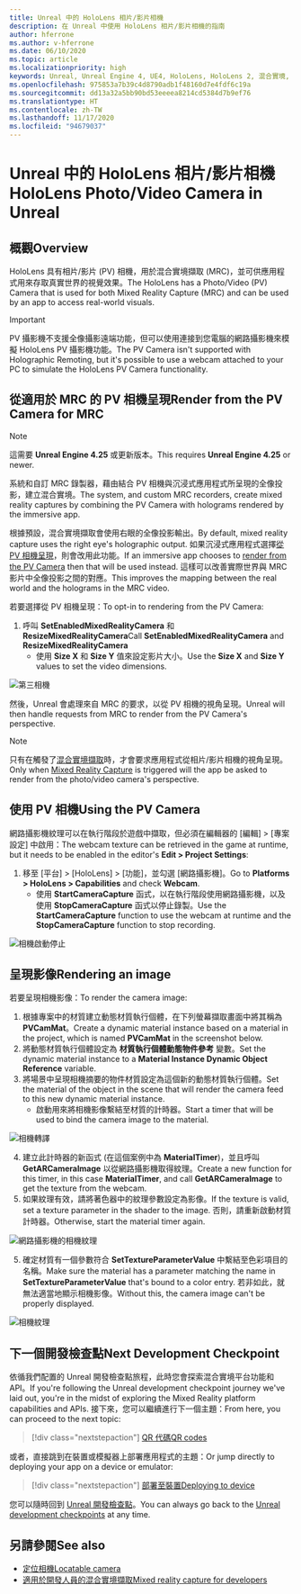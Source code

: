 ```yaml
---
title: Unreal 中的 HoloLens 相片/影片相機
description: 在 Unreal 中使用 HoloLens 相片/影片相機的指南
author: hferrone
ms.author: v-hferrone
ms.date: 06/10/2020
ms.topic: article
ms.localizationpriority: high
keywords: Unreal, Unreal Engine 4, UE4, HoloLens, HoloLens 2, 混合實境, 開發, 功能, 文件, 指南, 全像投影, 相機, PV 相機, MRC, 混合實境頭戴式裝置, windows 混合實境頭戴式裝置, 虛擬實境頭戴式裝置
ms.openlocfilehash: 975853a7b39c4d8790adb1f48160d7e4fdf6c19a
ms.sourcegitcommit: dd13a32a5bb90bd53eeeea8214cd5384d7b9ef76
ms.translationtype: HT
ms.contentlocale: zh-TW
ms.lasthandoff: 11/17/2020
ms.locfileid: "94679037"
---
```

# <a name="hololens-photovideo-camera-in-unreal"></a><span data-ttu-id="e050e-104">Unreal 中的 HoloLens 相片/影片相機</span><span class="sxs-lookup"><span data-stu-id="e050e-104">HoloLens Photo/Video Camera in Unreal</span></span>

## <a name="overview"></a><span data-ttu-id="e050e-105">概觀</span><span class="sxs-lookup"><span data-stu-id="e050e-105">Overview</span></span>

<span data-ttu-id="e050e-106">HoloLens 具有相片/影片 (PV) 相機，用於混合實境擷取 (MRC)，並可供應用程式用來存取真實世界的視覺效果。</span><span class="sxs-lookup"><span data-stu-id="e050e-106">The HoloLens has a Photo/Video (PV) Camera that is used for both Mixed Reality Capture (MRC) and can be used by an app to access real-world visuals.</span></span> 

> [!IMPORTANT]
> <span data-ttu-id="e050e-107">PV 攝影機不支援全像攝影遠端功能，但可以使用連接到您電腦的網路攝影機來模擬 HoloLens PV 攝影機功能。</span><span class="sxs-lookup"><span data-stu-id="e050e-107">The PV Camera isn't supported with Holographic Remoting, but it's possible to use a webcam attached to your PC to simulate the HoloLens PV Camera functionality.</span></span>

## <a name="render-from-the-pv-camera-for-mrc"></a><span data-ttu-id="e050e-108">從適用於 MRC 的 PV 相機呈現</span><span class="sxs-lookup"><span data-stu-id="e050e-108">Render from the PV Camera for MRC</span></span>

> [!NOTE]
> <span data-ttu-id="e050e-109">這需要 **Unreal Engine 4.25** 或更新版本。</span><span class="sxs-lookup"><span data-stu-id="e050e-109">This requires **Unreal Engine 4.25** or newer.</span></span>

<span data-ttu-id="e050e-110">系統和自訂 MRC 錄製器，藉由結合 PV 相機與沉浸式應用程式所呈現的全像投影，建立混合實境。</span><span class="sxs-lookup"><span data-stu-id="e050e-110">The system, and custom MRC recorders, create mixed reality captures by combining the PV Camera with holograms rendered by the immersive app.</span></span>

<span data-ttu-id="e050e-111">根據預設，混合實境擷取會使用右眼的全像投影輸出。</span><span class="sxs-lookup"><span data-stu-id="e050e-111">By default, mixed reality capture uses the right eye's holographic output.</span></span> <span data-ttu-id="e050e-112">如果沉浸式應用程式選擇[從 PV 相機呈現](../platform-capabilities-and-apis/mixed-reality-capture-for-developers.md#render-from-the-pv-camera-opt-in)，則會改用此功能。</span><span class="sxs-lookup"><span data-stu-id="e050e-112">If an immersive app chooses to [render from the PV Camera](../platform-capabilities-and-apis/mixed-reality-capture-for-developers.md#render-from-the-pv-camera-opt-in) then that will be used instead.</span></span> <span data-ttu-id="e050e-113">這樣可以改善實際世界與 MRC 影片中全像投影之間的對應。</span><span class="sxs-lookup"><span data-stu-id="e050e-113">This improves the mapping between the real world and the holograms in the MRC video.</span></span>

<span data-ttu-id="e050e-114">若要選擇從 PV 相機呈現：</span><span class="sxs-lookup"><span data-stu-id="e050e-114">To opt-in to rendering from the PV Camera:</span></span>

1. <span data-ttu-id="e050e-115">呼叫 **SetEnabledMixedRealityCamera** 和 **ResizeMixedRealityCamera**</span><span class="sxs-lookup"><span data-stu-id="e050e-115">Call **SetEnabledMixedRealityCamera** and **ResizeMixedRealityCamera**</span></span>
    * <span data-ttu-id="e050e-116">使用 **Size X** 和 **Size Y** 值來設定影片大小。</span><span class="sxs-lookup"><span data-stu-id="e050e-116">Use the **Size X** and **Size Y** values to set the video dimensions.</span></span>

![第三相機](../platform-capabilities-and-apis/images/unreal-camera-3rd.PNG)

<span data-ttu-id="e050e-118">然後，Unreal 會處理來自 MRC 的要求，以從 PV 相機的視角呈現。</span><span class="sxs-lookup"><span data-stu-id="e050e-118">Unreal will then handle requests from MRC to render from the PV Camera's perspective.</span></span>

> [!NOTE]
> <span data-ttu-id="e050e-119">只有在觸發了[混合實境擷取](../../mixed-reality-capture.md)時，才會要求應用程式從相片/影片相機的視角呈現。</span><span class="sxs-lookup"><span data-stu-id="e050e-119">Only when [Mixed Reality Capture](../../mixed-reality-capture.md) is triggered will the app be asked to render from the photo/video camera's perspective.</span></span>

## <a name="using-the-pv-camera"></a><span data-ttu-id="e050e-120">使用 PV 相機</span><span class="sxs-lookup"><span data-stu-id="e050e-120">Using the PV Camera</span></span>

<span data-ttu-id="e050e-121">網路攝影機紋理可以在執行階段於遊戲中擷取，但必須在編輯器的 [編輯] > [專案設定] 中啟用：</span><span class="sxs-lookup"><span data-stu-id="e050e-121">The webcam texture can be retrieved in the game at runtime, but it needs to be enabled in the editor's **Edit > Project Settings**:</span></span>
1. <span data-ttu-id="e050e-122">移至 [平台] > [HoloLens] > [功能]，並勾選 [網路攝影機]。</span><span class="sxs-lookup"><span data-stu-id="e050e-122">Go to **Platforms > HoloLens > Capabilities** and check **Webcam**.</span></span>
    * <span data-ttu-id="e050e-123">使用 **StartCameraCapture** 函式，以在執行階段使用網路攝影機，以及使用 **StopCameraCapture** 函式以停止錄製。</span><span class="sxs-lookup"><span data-stu-id="e050e-123">Use the **StartCameraCapture** function to use the webcam at runtime and the **StopCameraCapture** function to stop recording.</span></span>

![相機啟動停止](images/unreal-camera-startstop.PNG)

## <a name="rendering-an-image"></a><span data-ttu-id="e050e-125">呈現影像</span><span class="sxs-lookup"><span data-stu-id="e050e-125">Rendering an image</span></span>
<span data-ttu-id="e050e-126">若要呈現相機影像：</span><span class="sxs-lookup"><span data-stu-id="e050e-126">To render the camera image:</span></span>
1. <span data-ttu-id="e050e-127">根據專案中的材質建立動態材質執行個體，在下列螢幕擷取畫面中將其稱為 **PVCamMat**。</span><span class="sxs-lookup"><span data-stu-id="e050e-127">Create a dynamic material instance based on a material in the project, which is named **PVCamMat** in the screenshot below.</span></span>  
2. <span data-ttu-id="e050e-128">將動態材質執行個體設定為 **材質執行個體動態物件參考** 變數。</span><span class="sxs-lookup"><span data-stu-id="e050e-128">Set the dynamic material instance to a **Material Instance Dynamic Object Reference** variable.</span></span>  
3. <span data-ttu-id="e050e-129">將場景中呈現相機摘要的物件材質設定為這個新的動態材質執行個體。</span><span class="sxs-lookup"><span data-stu-id="e050e-129">Set the material of the object in the scene that will render the camera feed to this new dynamic material instance.</span></span>
    * <span data-ttu-id="e050e-130">啟動用來將相機影像繫結至材質的計時器。</span><span class="sxs-lookup"><span data-stu-id="e050e-130">Start a timer that will be used to bind the camera image to the material.</span></span>

![相機轉譯](images/unreal-camera-render.PNG)

4. <span data-ttu-id="e050e-132">建立此計時器的新函式 (在這個案例中為 **MaterialTimer**)，並且呼叫 **GetARCameraImage** 以從網路攝影機取得紋理。</span><span class="sxs-lookup"><span data-stu-id="e050e-132">Create a new function for this timer, in this case **MaterialTimer**, and call **GetARCameraImage** to get the texture from the webcam.</span></span>  
5. <span data-ttu-id="e050e-133">如果紋理有效，請將著色器中的紋理參數設定為影像。</span><span class="sxs-lookup"><span data-stu-id="e050e-133">If the texture is valid, set a texture parameter in the shader to the image.</span></span>  <span data-ttu-id="e050e-134">否則，請重新啟動材質計時器。</span><span class="sxs-lookup"><span data-stu-id="e050e-134">Otherwise, start the material timer again.</span></span>

![網路攝影機的相機紋理](images/unreal-camera-texture.PNG)

5. <span data-ttu-id="e050e-136">確定材質有一個參數符合 **SetTextureParameterValue** 中繫結至色彩項目的名稱。</span><span class="sxs-lookup"><span data-stu-id="e050e-136">Make sure the material has a parameter matching the name in **SetTextureParameterValue** that's bound to a color entry.</span></span> <span data-ttu-id="e050e-137">若非如此，就無法適當地顯示相機影像。</span><span class="sxs-lookup"><span data-stu-id="e050e-137">Without this, the camera image can't be properly displayed.</span></span>

![相機紋理](images/unreal-camera-material.PNG)

## <a name="next-development-checkpoint"></a><span data-ttu-id="e050e-139">下一個開發檢查點</span><span class="sxs-lookup"><span data-stu-id="e050e-139">Next Development Checkpoint</span></span>

<span data-ttu-id="e050e-140">依循我們配置的 Unreal 開發檢查點旅程，此時您會探索混合實境平台功能和 API。</span><span class="sxs-lookup"><span data-stu-id="e050e-140">If you're following the Unreal development checkpoint journey we've laid out, you're in the midst of exploring the Mixed Reality platform capabilities and APIs.</span></span> <span data-ttu-id="e050e-141">接下來，您可以繼續進行下一個主題：</span><span class="sxs-lookup"><span data-stu-id="e050e-141">From here, you can proceed to the next topic:</span></span>

> [!div class="nextstepaction"]
> [<span data-ttu-id="e050e-142">QR 代碼</span><span class="sxs-lookup"><span data-stu-id="e050e-142">QR codes</span></span>](unreal-qr-codes.md)

<span data-ttu-id="e050e-143">或者，直接跳到在裝置或模擬器上部署應用程式的主題：</span><span class="sxs-lookup"><span data-stu-id="e050e-143">Or jump directly to deploying your app on a device or emulator:</span></span>

> [!div class="nextstepaction"]
> [<span data-ttu-id="e050e-144">部署至裝置</span><span class="sxs-lookup"><span data-stu-id="e050e-144">Deploying to device</span></span>](unreal-deploying.md)

<span data-ttu-id="e050e-145">您可以隨時回到 [Unreal 開發檢查點](unreal-development-overview.md#3-platform-capabilities-and-apis)。</span><span class="sxs-lookup"><span data-stu-id="e050e-145">You can always go back to the [Unreal development checkpoints](unreal-development-overview.md#3-platform-capabilities-and-apis) at any time.</span></span>

## <a name="see-also"></a><span data-ttu-id="e050e-146">另請參閱</span><span class="sxs-lookup"><span data-stu-id="e050e-146">See also</span></span>
* [<span data-ttu-id="e050e-147">定位相機</span><span class="sxs-lookup"><span data-stu-id="e050e-147">Locatable camera</span></span>](../platform-capabilities-and-apis/locatable-camera.md)
* [<span data-ttu-id="e050e-148">適用於開發人員的混合實境擷取</span><span class="sxs-lookup"><span data-stu-id="e050e-148">Mixed reality capture for developers</span></span>](../platform-capabilities-and-apis/mixed-reality-capture-for-developers.md)
